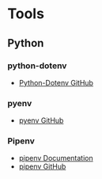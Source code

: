 # Tools

## Python

### python-dotenv

- [Python-Dotenv GitHub](https://github.com/theskumar/python-dotenv)

### pyenv

- [pyenv GitHub](https://github.com/pyenv/pyenv)

### Pipenv

- [pipenv Documentation](https://docs.pipenv.org/en/latest/)
- [pipenv GitHub](https://github.com/pypa/pipenv)

